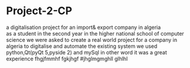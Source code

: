 # Project-2-CP
a digitalisation project for an import&amp; export company in algeria   
as a student in the second year in the higher national school of computer science
we were asked to create a real world project for a company in algeria to digitalise 
and automate the existing system we used python,Qt(pyQt 5,pyside 2) and mySql 
in other word it was a great experience 
fhgjfmmhf
fgkjhgf
#jhglmgmghll
glhlhl

